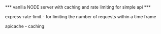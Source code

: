 *** vanilla NODE server with caching and rate limiting for simple api ***

express-rate-limit - for limiting the number of requests within a time frame 

apicache - caching 